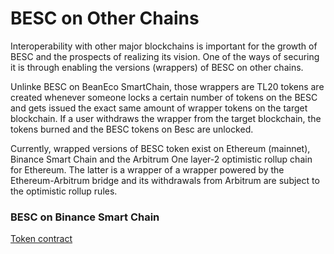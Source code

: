 # BESC on Other Chains

Interoperability with other major blockchains is important for the growth of BESC and the prospects of realizing its vision. One of the ways of securing it is through enabling the versions (wrappers) of BESC on other chains.

Unlinke BESC on BeanEco SmartChain, those wrappers are TL20 tokens are created whenever someone locks a certain number of tokens on the BESC and gets issued the exact same amount of wrapper tokens on the target blockchain. If a user withdraws the wrapper from the target blockchain, the tokens burned and the BESC tokens on Besc are unlocked.

Currently, wrapped versions of BESC token exist on Ethereum (mainnet), Binance Smart Chain and the Arbitrum One layer-2 optimistic rollup chain for Ethereum. The latter is a wrapper of a wrapper powered by the Ethereum-Arbitrum bridge and its withdrawals from Arbitrum are subject to the optimistic rollup rules.

###

### BESC on Binance Smart Chain

[Token contract](https://bescscan.io/token/0xBE864aA7e4F802B7F7a3be2Dc388b9D96E3f434c/)

